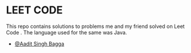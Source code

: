 
# LEET CODE

This repo contains solutions to problems me and my friend solved on Leet Code . The language used for the same was Java. 
- [@Aadit Singh Bagga](https://www.github.com/Aadit017)
